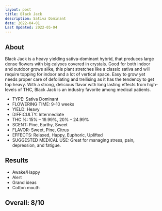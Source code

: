 ```yaml
---
layout: post
title: Black Jack
description: Sativa Dominant
date: 2022-04-01
Last Updated: 2022-05-04
---
```

## About

Black Jack is a heavy yielding sativa-dominant hybrid, that produces large dense flowers with big calyxes covered in crystals. Good for both indoor and outdoor grows alike, this plant stretches like a classic sativa and will require topping for indoor and a lot of vertical space. Easy to grow yet needs proper care of defoliating and trellising as it has the tendency to get top heavy. With a strong, delicious flavor with long lasting effects from high-levels of THC, Black Jack is an industry favorite among medical patients.

* TYPE: Sativa Dominant
* FLOWERING TIME: 9-10 weeks
* YIELD: Heavy
* DIFFICULTY: Intermediate
* THC %: 15% – 19.99%, 20% – 24.99%
* SCENT: Pine, Earthy, Sweet
* FLAVOR: Sweet, Pine, Citrus
* EFFECTS: Relaxed, Happy, Euphoric, Uplifted
* SUGGESTED MEDICAL USE: Great for managing stress, pain, depression, and fatigue.

## Results

* Awake/Happy
* Alert
* Grand ideas
* Cotton mouth

## Overall: 8/10  